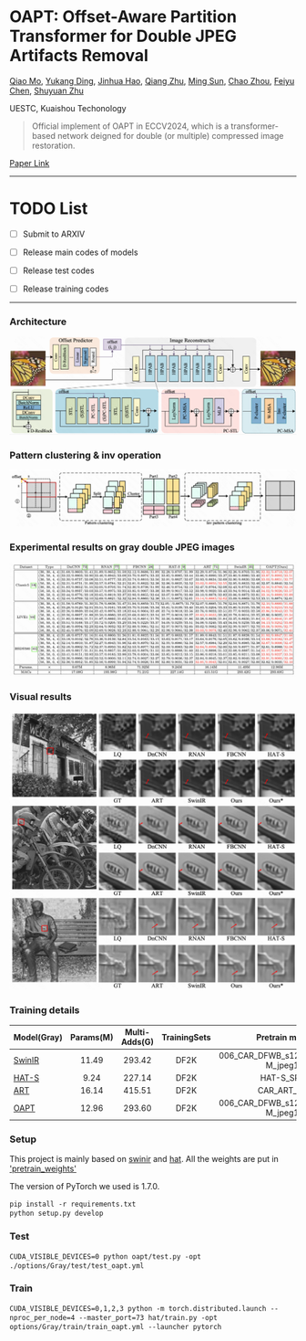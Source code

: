 # OAPT: Offset-Aware Partition Transformer for Double JPEG Artifacts Removal 
[Qiao Mo](), [Yukang Ding](), [Jinhua Hao](), [Qiang Zhu](), [Ming Sun](), [Chao Zhou](), [Feiyu Chen](), [Shuyuan Zhu]()

UESTC, Kuaishou Techonology

>Official implement of OAPT in ECCV2024, which is a transformer-based network deigned for double (or multiple) compressed image restoration.

[Paper Link](https://arxiv.org/abs/2408.11480)

---



# TODO List
- [ ] Submit to ARXIV
- [ ] Release main codes of models
- [ ] Release test codes
- [ ] Release training codes




---

### Architecture
![architecture](https://github.com/QMoQ/OAPT/blob/main/pics/pipeline.png)

### Pattern clustering & inv operation 
![pattern clustering](https://github.com/QMoQ/OAPT/blob/main/pics/patternclustering.png)

### Experimental results on gray double JPEG images
![results](https://github.com/QMoQ/OAPT/blob/main/pics/gray_results.png)

### Visual results
![gray visual results](https://github.com/QMoQ/OAPT/blob/main/pics/visuals.png)


### Training details

| Model(Gray) | Params(M) | Multi-Adds(G) | TrainingSets | Pretrain model | iterations |
|--------|:---------:|:---------:|:---------:|:---------:|:---------:|
| [SwinIR](https://github.com/JingyunLiang/SwinIR) |   11.49    | 293.42 | DF2K | 006_CAR_DFWB_s126w7_SwinIR-M_jpeg10 | 200k |
| [HAT-S](https://github.com/XPixelGroup/HAT) |   9.24    | 227.14 | DF2K | HAT-S_SRx2 | 800k |
| [ART](https://github.com/gladzhang/ART) |   16.14    | 415.51 | DF2K | CAR_ART_q10 | 200k |
| [OAPT](https://arxiv.org/abs/2408.11480) |   12.96    | 293.60 | DF2K | 006_CAR_DFWB_s126w7_SwinIR-M_jpeg10 | 200k |

### Setup
This project is mainly based on [swinir](https://github.com/JingyunLiang/SwinIR) and [hat](https://github.com/XPixelGroup/HAT). All the weights are put in ['pretrain_weights'](https://pan.baidu.com/s/1CAXtSt9oEcBHp8zqCBnrzg?pwd=hm52)

The version of PyTorch we used is 1.7.0.
```
pip install -r requirements.txt
python setup.py develop
```

### Test
```
CUDA_VISIBLE_DEVICES=0 python oapt/test.py -opt ./options/Gray/test/test_oapt.yml
```

### Train
```
CUDA_VISIBLE_DEVICES=0,1,2,3 python -m torch.distributed.launch --nproc_per_node=4 --master_port=73 hat/train.py -opt options/Gray/train/train_oapt.yml --launcher pytorch
```


